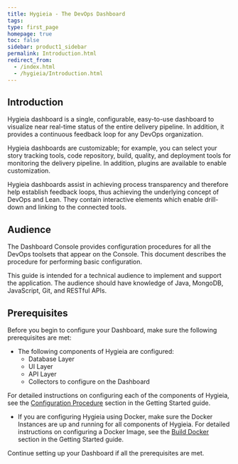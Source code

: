 ```yaml
---
title: Hygieia - The DevOps Dashboard
tags: 
type: first_page
homepage: true
toc: false
sidebar: product1_sidebar
permalink: Introduction.html
redirect_from:
  - /index.html
  - /hygieia/Introduction.html
---
```


## Introduction

Hygieia dashboard is a single, configurable, easy-to-use dashboard to visualize near real-time status of the entire delivery pipeline. In addition, it provides a continuous feedback loop for any DevOps organization.

Hygieia dashboards are customizable; for example, you can select your story tracking tools, code repository, build, quality, and deployment tools for monitoring the delivery pipeline. In addition, plugins are available to enable customization.

Hygieia dashboards assist in achieving process transparency and therefore help establish feedback loops, thus achieving the underlying concept of DevOps and Lean. They contain interactive elements which enable drill-down and linking to the connected tools.

## Audience

The Dashboard Console provides configuration procedures for all the DevOps toolsets that appear on the Console. This document describes the procedure for performing basic configuration.

This guide is intended for a technical audience to implement and support the application. The audience should have knowledge of Java, MongoDB, JavaScript, Git, and RESTful APIs.

## Prerequisites

Before you begin to configure your Dashboard, make sure the following prerequisites are met:

- The following components of Hygieia are configured:
  - Database Layer 
  - UI Layer
  - API Layer
  - Collectors to configure on the Dashboard
  
For detailed instructions on configuring each of the components of Hygieia, see the [Configuration Procedure](http://www.capitalone.io/Hygieia/getting_started.html) section in the Getting Started guide.
  
- If you are configuring Hygieia using Docker, make sure the Docker Instances are up and running for all components of Hygieia.
  For detailed instructions on configuring a Docker Image, see the [Build Docker](../hygieia/Build/builddocker.md) section in the Getting Started guide.
  
Continue setting up your Dashboard if all the prerequisites are met.

